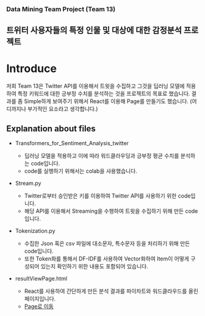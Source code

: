 ### Data Mining Team Project (Team 13)

## 트위터 사용자들의 특정 인물 및 대상에 대한 감정분석 프로젝트

# Introduce

저희 Team 13은 Twitter API를 이용해서 트윗을 수집하고 그것을 딥러닝 모델에 적용하여 특정 키워드에 대한 긍부정 수치를 분석하는 것을 프로젝트의 목표로 했습니다.
결과를 좀 Simple하게 보여주기 위해서 React를 이용해 Page를 만들기도 했습니다. (어디까지나 부가적인 요소라고 생각합니다.)

## Explanation about files

* Transformers_for_Sentiment_Analysis_twitter
  - 딥러닝 모델을 적용하고 이에 따라 워드클라우딩과 긍부정 평균 수치를 분석하는 code입니다.
  - code를 실행하기 위해서는 colab을 사용했습니다.

* Stream.py
  - Twitter로부터 승인받은 키를 이용하여 Twitter API를 사용하기 위한 code입니다.
  - 해당 API를 이용해서 Streaming을 수행하여 트윗을 수집하기 위해 만든 code입니다.

* Tokenization.py
  - 수집한 Json 혹은 csv 파일에 대소문자, 특수문자 등을 처리하기 위해 만든 code입니다.
  - 또한 Token화를 통해서 DF-IDF를 사용하여 Vector화하여 Item이 어떻게 구성되어 있는지 확인하기 위한 내용도 포함되어 있습니다.

* resultViewPage.html
  - React를 사용하여 간단하게 만든 분석 결과를 파이차트와 워드클라우드를 올린 페이지입니다.
  - <A href="resultViewPage.html" target="blank"> Page로 이동</A>

